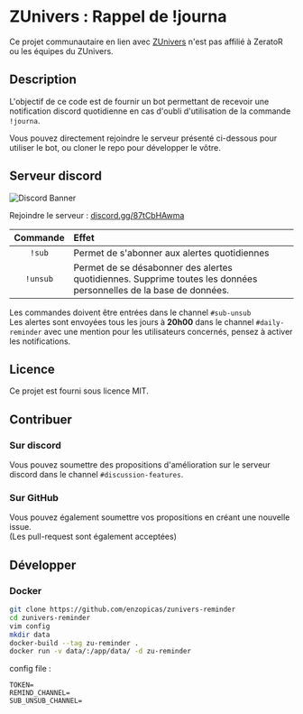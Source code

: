 # ZUnivers : Rappel de !journa

Ce projet communautaire en lien avec [ZUnivers](https://zunivers.zerator.com/) n'est pas affilié à ZeratoR ou les équipes du ZUnivers.

## Description
L'objectif de ce code est de fournir un bot permettant de recevoir une notification discord quotidienne en cas d'oubli d'utilisation  de la commande `!journa`.

Vous pouvez directement rejoindre le serveur présenté ci-dessous pour utiliser le bot, ou cloner le repo pour développer le vôtre.

## Serveur discord
![Discord Banner](https://discord.com/api/guilds/994632493254836237/widget.png?style=banner2)

Rejoindre le serveur : [discord.gg/87tCbHAwma](https://discord.gg/87tCbHAwma)

|Commande|Effet|
|:--:|:--|
|`!sub`|Permet de s'abonner aux alertes quotidiennes
|`!unsub`|Permet de se désabonner des alertes quotidiennes. Supprime toutes les données personnelles de la base de données.

Les commandes doivent être entrées dans le channel `#sub-unsub`  
Les alertes sont envoyées tous les jours à **20h00** dans le channel `#daily-reminder` avec une mention pour les utilisateurs concernés, pensez à activer les notifications.

## Licence
Ce projet est fourni sous licence MIT.

## Contribuer
### Sur discord
Vous pouvez soumettre des propositions d'amélioration sur le serveur discord dans le channel `#discussion-features`.

### Sur GitHub
Vous pouvez également soumettre vos propositions en créant une nouvelle issue.  
(Les pull-request sont également acceptées)

## Développer
### Docker
```bash
git clone https://github.com/enzopicas/zunivers-reminder
cd zunivers-reminder
vim config
mkdir data
docker-build --tag zu-reminder .
docker run -v data/:/app/data/ -d zu-reminder
```

config file :
```
TOKEN=
REMIND_CHANNEL=
SUB_UNSUB_CHANNEL=
```
